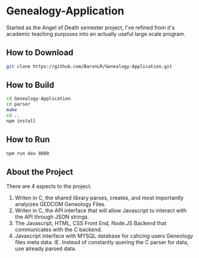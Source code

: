 # Genealogy-Application

Started as the Angel of Death semester project, I've refined from it's academic teaching purposes into an actually useful large scale program. 

## How to Download

```bash 
git clone https://github.com/BaronLR/Genealogy-Application.git
```

## How to Build

```bash 
cd Genealogy-Application 
cd parser 
make
cd ..
npm install 
```

## How to Run
```bash
npm run dev 8080
```

## About the Project 

There are 4 aspects to the project. 

1. Writen in C, the shared library parses, creates, and most importantly analyizes GEDCOM Geneology Files.
2. Writen in C, the API interface that will allow Javascript to interact with the API through JSON strings. 
3. The Javascript, HTML, CSS Front End, Node.JS Backend that communicates with the C backend.
4. Javascript interface with MYSQL database for cahcing users Geneology files meta data. IE. Instead of constantly quering the C parser for data, use already parsed data. 





